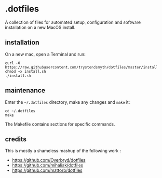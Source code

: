 # .dotfiles

A collection of files for automated setup, configuration and software installation on a new MacOS install.

## installation
On a new mac, open a Terminal and run:

    curl -O https://raw.githubusercontent.com/trystendsmyth/dotfiles/master/install.sh
    chmod +x install.sh
    ./install.sh

## maintenance
Enter the `~/.dotfiles` directory, make any changes and `make` it:

    cd ~/.dotfiles
    make

The Makefile contains sections for specific commands.

## credits

This is mostly a shameless mashup of the following work :

* https://github.com/Overbryd/dotfiles
* https://github.com/mihaliak/dotfiles
* https://github.com/mattorb/dotfiles
